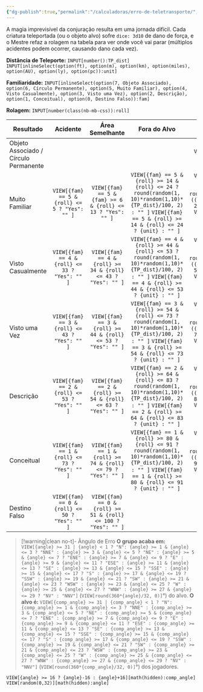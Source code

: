 ```yaml
---
{"dg-publish":true,"permalink":"/calculadoras/erro-de-teletransporte/","created":"2024-07-25T12:08:06.000-03:00"}
---
```



A magia imprevisível da conjuração resulta em uma jornada difícil. Cada criatura teleportada (ou o objeto alvo) sofre `dice: 3d10` de dano de força, e o Mestre refaz a rolagem na tabela para ver onde você vai parar (múltiplos acidentes podem ocorrer, causando dano cada vez).

**Distância de Teleporte:** `INPUT[number():TP_dist]` `INPUT[inlineSelect(option(ft), option(m), option(km), option(miles), option(AU), option(ly), option(pc)):unit]`

**Familiaridade:** `INPUT[inlineSelect(option(7, Objeto Associado), option(6, Círculo Permanente), option(5, Muito Familiar), option(4, Visto Casualmente), option(3, Visto uma Vez), option(2, Descrição), option(1, Conceitual), option(0, Destino Falso)):fam]` 

**Rolagem:** `INPUT[number(class(nb-mb-css)):roll]`


| Resultado | Acidente | Área Semelhante | Fora do Alvo | No alvo |
|-|:-:|:-:|:-:|:-:|
| Objeto Associado /<BR />Círculo Permanente | | | | `VIEW[{fam} >= 6 ? "Yes": ""]` |
| Muito Familiar | `VIEW[{fam} == 5 & {roll} <= 5 ? "Yes": "" ]` | `VIEW[{fam} == 5 & {fam} >= 6 & {roll} <= 13 ? "Yes": "" ]` | `VIEW[{fam} == 5 & {roll} >= 14 & {roll} <= 24 ? round(random(1, 10)*random(1,10)*{TP_dist}/100, 2) : "" ]` `VIEW[{fam} == 5 & {roll} >= 14 & {roll} <= 24 ? {unit} : "" ]` | `VIEW[{fam} == 5 & {roll} >= 25 & {roll} <= 100 ? round({TP_dist}/100*((100-{roll})/(100-25))^2, 2) : "" ]` `VIEW[{fam} == 5 & {roll} >= 25 & {roll} <= 100 ? {unit} : "" ]` |
| Visto Casualmente | `VIEW[{fam} == 4 & {roll} <= 33 ? "Yes": "" ]` | `VIEW[{fam} == 4 & {roll} >= 34 & {roll} <= 43 ? "Yes": "" ]` | `VIEW[{fam} == 4 & {roll} >= 44 & {roll} <= 53 ? round(random(1, 10)*random(1,10)*{TP_dist}/100, 2) : "" ]` `VIEW[{fam} == 4 & {roll} >= 44 & {roll} <= 53 ? {unit} : "" ]` | `VIEW[{fam} == 4 & {roll} >= 54 & {roll} <= 100 ? round({TP_dist}/100*((100-{roll})/(100-54))^2, 2) : "" ]` `VIEW[{fam} == 4 & {roll} >= 54 & {roll} <= 100 ? {unit} : "" ]` |
| Visto uma Vez | `VIEW[{fam} == 3 & {roll} <= 43 ? "Yes": "" ]` | `VIEW[{fam} == 3 & {roll} >= 44 & {roll} <= 53 ? "Yes": "" ]` | `VIEW[{fam} == 3 & {roll} >= 54 & {roll} <= 73 ? round(random(1, 10)*random(1,10)*{TP_dist}/100, 2) : "" ]` `VIEW[{fam} == 3 & {roll} >= 54 & {roll} <= 73 ? {unit} : "" ]` | `VIEW[{fam} == 3 & {roll} >= 74 & {roll} <= 100 ? round({TP_dist}/100*((100-{roll})/(100-74))^2, 2) : "" ]` `VIEW[{fam} == 3 & {roll} >= 74 & {roll} <= 100 ? {unit} : "" ]` |
| Descrição | `VIEW[{fam} == 2 & {roll} <= 53 ? "Yes": "" ]` | `VIEW[{fam} == 2 & {roll} >= 54 & {roll} <= 63 ? "Yes": "" ]` | `VIEW[{fam} == 2 & {roll} >= 64 & {roll} <= 83 ? round(random(1, 10)*random(1,10)*{TP_dist}/100, 2) : "" ]` `VIEW[{fam} == 2 & {roll} >= 64 & {roll} <= 83 ? {unit} : "" ]` | `VIEW[{fam} == 2 & {roll} >= 84 & {roll} <= 100 ? round({TP_dist}/100*((100-{roll})/(100-84))^2, 2) : "" ]` `VIEW[{fam} == 2 & {roll} >= 84 & {roll} <= 100 ? {unit} : "" ]` |
| Conceitual | `VIEW[{fam} == 1 & {roll} <= 73 ? "Yes": "" ]` | `VIEW[{fam} == 1 & {roll} >= 74 & {roll} <= 79 ? "Yes": "" ]` | `VIEW[{fam} == 1 & {roll} >= 80 & {roll} <= 91 ? round(random(1, 10)*random(1,10)*{TP_dist}/100, 2) : "" ]` `VIEW[{fam} == 1 & {roll} >= 80 & {roll} <= 91 ? {unit} : "" ]` | `VIEW[{fam} == 1 & {roll} >= 92 & {roll} <= 100 ? round({TP_dist}/100*((100-{roll})/(100-95))^2, 2) : "" ]` `VIEW[{fam} == 1 & {roll} >= 92 & {roll} <= 100 ? {unit} : "" ]` |
| Destino Falso | `VIEW[{fam} == 0 & {roll} <= 50 ? "Yes": "" ]` | `VIEW[{fam} == 0 & {roll} >= 51 & {roll} <= 100 ? "Yes": "" ]` | | |

> [!warning|clean no-t]- Ângulo de Erro
>**O grupo acaba em:** `VIEW[{angle} >= 31 | {angle} < 1 ? "N": {angle} >= 1 & {angle} <= 3 ? "NNE" : {angle} >= 3 & {angle} <= 5 ? "NE" : {angle} >= 5 & {angle} <= 7 ? "ENE" : {angle} >= 7 & {angle} <= 9 ? "E" : {angle} >= 9 & {angle} <= 11 ? "ESE" : {angle} >= 11 & {angle} <= 13 ? "SE" : {angle} >= 13 & {angle} <= 15 ? "SSE" : {angle} >= 15 & {angle} <= 17 ? "S" : {angle} >= 17 & {angle} <= 19 ? "SSW" : {angle} >= 19 & {angle} <= 21 ? "SW" : {angle} >= 21 & {angle} <= 23 ? "WSW" : {angle} >= 23 & {angle} <= 25 ? "W" : {angle} >= 25 & {angle} <= 27 ? "WNW" : {angle} >= 27 & {angle} <= 29 ? "NV" : "NNV"]` (`VIEW[round(360*{angle}/32, 0)]`°) do alvo.
>**O alvo é:** `VIEW[{comp_angle} >= 31 | {comp_angle} < 1 ? "N": {comp_angle} >= 1 & {comp_angle} <= 3 ? "NNE" : {comp_angle} >= 3 & {comp_angle} <= 5 ? "NE" : {comp_angle} >= 5 & {comp_angle} <= 7 ? "ENE" : {comp_angle} >= 7 & {comp_angle} <= 9 ? "E" : {comp_angle} >= 9 & {comp_angle} <= 11 ? "ESE" : {comp_angle} >= 11 & {comp_angle} <= 13 ? "SE" : {comp_angle} >= 13 & {comp_angle} <= 15 ? "SSE" : {comp_angle} >= 15 & {comp_angle} <= 17 ? "S" : {comp_angle} >= 17 & {comp_angle} <= 19 ? "SSW" : {comp_angle} >= 19 & {comp_angle} <= 21 ? "SW" : {comp_angle} >= 21 & {comp_angle} <= 23 ? "WSW" : {comp_angle} >= 23 & {comp_angle} <= 25 ? "W" : {comp_angle} >= 25 & {comp_angle} <= 27 ? "WNW" : {comp_angle} >= 27 & {comp_angle} <= 29 ? "NV" : "NNV"]` (`VIEW[round(360*{comp_angle}/32, 0)]`°) dos jogadores.

`VIEW[{angle} >= 16 ? {angle}-16 : {angle}+16][math(hidden):comp_angle]`
`VIEW[random(0,32)][math(hidden):angle]`

